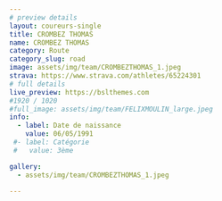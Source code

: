 ```yaml
---
# preview details
layout: coureurs-single
title: CROMBEZ THOMAS
name: CROMBEZ THOMAS
category: Route
category_slug: road
image: assets/img/team/CROMBEZTHOMAS_1.jpeg
strava: https://www.strava.com/athletes/65224301
# full details
live_preview: https://bslthemes.com
#1920 / 1020
#full_image: assets/img/team/FELIXMOULIN_large.jpeg
info:
  - label: Date de naissance
    value: 06/05/1991
 #- label: Catégorie 
 #   value: 3ème

gallery:
  - assets/img/team/CROMBEZTHOMAS_1.jpeg

---
```

